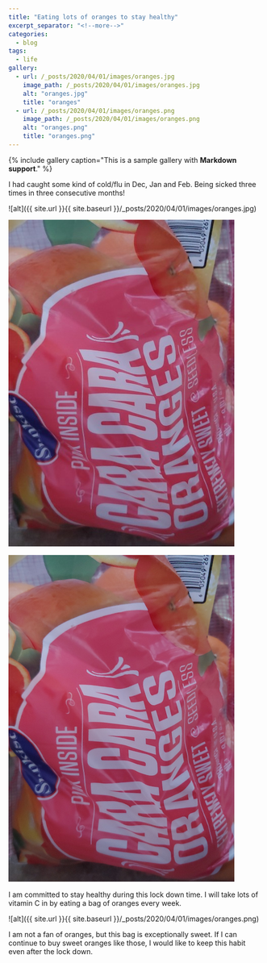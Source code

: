 ```yaml
---
title: "Eating lots of oranges to stay healthy"
excerpt_separator: "<!--more-->"
categories:
  - blog
tags:
  - life
gallery:
  - url: /_posts/2020/04/01/images/oranges.jpg
    image_path: /_posts/2020/04/01/images/oranges.jpg
    alt: "oranges.jpg"
    title: "oranges"
  - url: /_posts/2020/04/01/images/oranges.png
    image_path: /_posts/2020/04/01/images/oranges.png
    alt: "oranges.png"
    title: "oranges.png"
---
```

    
{% include gallery caption="This is a sample gallery with **Markdown support**." %}
    
I had caught some kind of cold/flu in Dec, Jan and Feb. Being sicked three times in three consecutive months!

![alt]({{ site.url }}{{ site.baseurl }}/_posts/2020/04/01/images/oranges.jpg)

![alt](images/oranges.jpg)

![alt](images/oranges.png)

I am committed to stay healthy during this lock down time. I will take lots of vitamin C in by eating a bag of oranges every week. 

![alt]({{ site.url }}{{ site.baseurl }}/_posts/2020/04/01/images/oranges.png)
<!--more-->

I am not a fan of oranges, but this bag is exceptionally sweet. If I can continue to buy sweet oranges like those, I would like to keep this habit even after the lock down.
